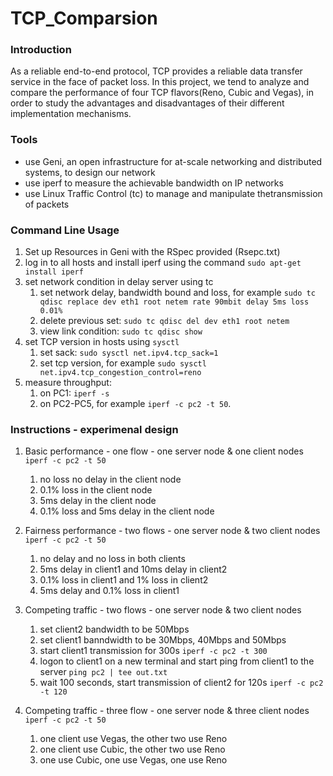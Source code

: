 # TCP_Comparsion

### Introduction
As a reliable end-to-end protocol, TCP provides a reliable data transfer service in the face of packet loss. In this project, we tend to analyze and compare the performance of  four TCP flavors(Reno, Cubic and Vegas), in order to study the advantages and disadvantages of their different implementation mechanisms.

### Tools
* use Geni, an open infrastructure for at-scale networking and distributed systems, to design our network
* use iperf to measure the achievable bandwidth on IP networks
* use Linux Traffic Control (tc) to manage and manipulate thetransmission of packets

### Command Line Usage
1. Set up Resources in Geni with the RSpec provided (Rsepc.txt)
2. log in to all hosts and install iperf using the command `sudo apt-get install iperf`
3. set network condition in delay server using tc
    1. set network delay, bandwidth bound and loss, for example `sudo tc qdisc replace dev eth1 root netem rate 90mbit delay 5ms loss 0.01%`
    2. delete previous set: `sudo tc qdisc del dev eth1 root netem`
    3. view link condition: `sudo tc qdisc show`
5. set TCP version in hosts using `sysctl` 
    1. set sack: `sudo sysctl net.ipv4.tcp_sack=1`
    2. set tcp version, for example `sudo sysctl net.ipv4.tcp_congestion_control=reno`
6. measure throughput: 
    1. on PC1: `iperf -s`
    2. on PC2-PC5, for example `iperf -c pc2 -t 50`.

### Instructions - experimenal design
1. Basic performance - one flow - one server node & one client nodes `iperf -c pc2 -t 50`
    1. no loss no delay in the client node
    2. 0.1% loss in the client node
    3. 5ms delay in the client node
    4. 0.1% loss and 5ms delay in the client node

2. Fairness performance - two flows - one server node & two client nodes `iperf -c pc2 -t 50`
    1. no delay and no loss in both clients
    2. 5ms delay in client1 and 10ms delay in client2
    3. 0.1% loss in client1 and 1% loss in client2
    4. 5ms delay and 0.1% loss in client1

3. Competing traffic - two flows - one server node & two client nodes
    1. set client2 bandwidth to be 50Mbps
    2. set client1 banndwidth to be 30Mbps, 40Mbps and 50Mbps
    4. start client1 transmission for 300s `iperf -c pc2 -t 300`
    5. logon to client1 on a new terminal and start ping from client1 to the server `ping pc2 | tee out.txt`
    6. wait 100 seconds, start transmission of client2 for 120s `iperf -c pc2 -t 120`
 
4. Competing traffic - three flow - one server node & three client nodes `iperf -c pc2 -t 50`
    1. one client use Vegas, the other two use Reno
    2. one client use Cubic, the other two use Reno
    3. one use Cubic, one use Vegas, one use Reno
 



